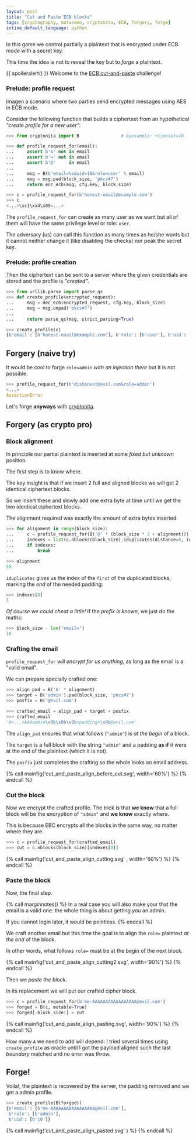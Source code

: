 ```yaml
---
layout: post
title: "Cut and Paste ECB blocks"
tags: [cryptography, matasano, cryptonita, ECB, forgery, forge]
inline_default_language: python
---
```


In this game we control partially a plaintext that is encrypted
under ECB mode with a secret key.

This time the idea is not to reveal the key but to *forge* a plaintext.

{{ spoileralert() }}
Welcome to the [ECB cut-and-paste](https://cryptopals.com/sets/2/challenges/13)
challenge!<!--more-->

### Prelude: profile request

Imagen a scenario where two parties send encrypted messages using AES
in ECB mode.

<!--
>>> import sys
>>> sys.path.append("./posts/matasano/assets")
>>> from challenge import generate_config, enc_ecb, dec_ecb  # byexample: +timeout=10

>>> seed = 20180701   # make the tests 'random' but deterministic
>>> block_size = 16     # leave this fixed, it is what happen in practice

>>> # encrypt/decrypt under this 'random' environment
>>> cfg = generate_config(random_state=seed, block_size=block_size, enc_mode='ecb')
-->

Consider the following function that builds a ciphertext from an hypothetical
*"create profile for a new user"*:

```python
>>> from cryptonita import B                # byexample: +timeout=10

>>> def profile_request_for(email):
...     assert b'&' not in email
...     assert b'=' not in email
...     assert b'@'     in email
...
...     msg = B(b'email=%s&uid=10&role=user' % email)
...     msg = msg.pad(block_size, 'pkcs#7')
...     return enc_ecb(msg, cfg.key, block_size)

>>> c = profile_request_for(b'honest-email@example.com')
>>> c
<...>\xc1\xa4\x89<...>
```

The ``profile_request_for`` can create as many user as we want but all of them will
have the same privilege level or role: ``user``.

The adversary (us) can call this function as many times as he/she wants
but it cannot neither change it (like disabling the checks) nor peak the
secret key.

### Prelude: profile creation

Then the ciphertext can be sent to a server where the given credentials are
stored and the profile is *"created"*.

```python
>>> from urllib.parse import parse_qs
>>> def create_profile(encrypted_request):
...     msg = dec_ecb(encrypted_request, cfg.key, block_size)
...     msg = msg.unpad('pkcs#7')
...
...     return parse_qs(msg, strict_parsing=True)

>>> create_profile(c)
{b'email': [b'honest-email@example.com'], b'role': [b'user'], b'uid': [b'10']}
```

## Forgery (naive try)

It would be cool to forge ``role=admin`` *with an injection there*
but it is not possible.

```python
>>> profile_request_for(b'dishonest@evil.com&role=admin')
<...>
AssertionError
```

Let's forge **anyways** with [cryptonita](https://pypi.org/project/cryptonita/).

## Forgery (as crypto pro)

### Block alignment

In principle our partial plaintext is inserted at some *fixed but
unknown* position.

The first step is to know where.

The key insight is that if we insert 2 full and aligned blocks we will
get 2 identical ciphertext blocks.

So we insert these and slowly add one extra byte at time until we get
the two identical ciphertext blocks.

The alignment required was exactly the amount of extra bytes inserted.

```python
>>> for alignment in range(block_size):
...     c = profile_request_for(B('@' * (block_size * 2 + alignment)))
...     indexes = list(c.nblocks(block_size).iduplicates(distance=0, idx_of='both'))
...     if indexes:
...         break

>>> alignment
10
```

``iduplicates`` gives us the index of the ``first`` of the duplicated blocks,
marking the *end* of the needed padding:

```python
>>> indexes[0]
1
```

*Of course we could cheat a little!* If the *prefix is known*, we just
do the maths:

```python
>>> block_size - len("email=")
10
```

### Crafting the email

`profile_request_for` *will encrypt for us anything*, as long as the
email is a "valid email".

We can prepare specially crafted one:

```python
>>> align_pad = B('A' * alignment)
>>> target = B('admin').pad(block_size, 'pkcs#7')
>>> posfix = B('@evil.com')

>>> crafted_email = align_pad + target + posfix
>>> crafted_email
'A<...>AAAadmin\x0b\x0b\x0b<padding>\x0b@evil.com'
```

The `align_pad` ensures that what follows (`"admin"`) is
*at the begin* of a block.

The `target` is a full block with the string `"admin"` and a padding
**as if** it were at the end of the plaintext (which it is not).

The `posfix` just completes the crafting so the whole looks an email
address.

{% call	mainfig('cut_and_paste_align_before_cut.svg', width='60%') %}
{% endcall %}

### Cut the block

Now we encrypt the crafted profile. The trick is that **we know**
that a full block will be the encryption of `"admin"` and **we know**
exactly where.

This is because EBC encrypts all the blocks in the same way, no
matter where they are.

```python
>>> c = profile_request_for(crafted_email)
>>> cut = c.nblocks(block_size)[indexes[0]]
```

{% call	mainfig('cut_and_paste_align_cutting.svg' , width='60%') %}
{% endcall %}

### Paste the block

Now, the final step.

{% call	marginnotes() %}
In a real case you will also make your that the email is a valid one:
the whole thing is about getting *you* an admin.

If you cannot login later, it would be pointless.
{% endcall %}

We craft another email but this time the goal is to align the `role=`
plaintext *at the end* of the block.

In other words, what follows `role=` must be at the begin of the next
block.

{% call	mainfig('cut_and_paste_align_cutting2.svg', width='90%') %}
{% endcall %}

Then we *paste the block*.

In its replacement we will put our crafted cipher block.

```python
>>> c = profile_request_for(b'me-AAAAAAAAAAAAAAAAA@evil.com')
>>> forged = B(c, mutable=True)
>>> forged[-block_size:] = cut
```

{% call	mainfig('cut_and_paste_align_pasting.svg', width='90%') %}
{% endcall %}

How many ``A`` we need to add will depend: I tried several times using
``create_profile`` as oracle until I got the payload aligned such the
last *boundary* matched and no error was throw.

## Forge!

Voila!, the plaintext is recovered by the server, the padding removed and we
get a admin profile.

```python
>>> create_profile(B(forged))
{b'email': [b'me-AAAAAAAAAAAAAAAAA@evil.com'],
 b'role': [b'admin'],
 b'uid': [b'10']}
```


{% call	mainfig('cut_and_paste_align_pasted.svg' ) %}
{% endcall %}
